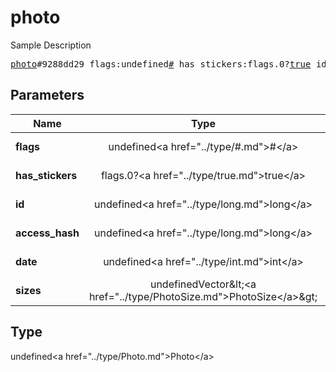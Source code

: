 # photo

Sample Description

<pre>
<a href="../constructor/photo.md">photo</a>#9288dd29 flags:undefined<a href="../type/#.md">#</a> has_stickers:flags.0?<a href="../type/true.md">true</a> id:undefined<a href="../type/long.md">long</a> access_hash:undefined<a href="../type/long.md">long</a> date:undefined<a href="../type/int.md">int</a> sizes:undefinedVector&lt;<a href="../type/PhotoSize.md">PhotoSize</a>&gt; = undefined<a href="../type/Photo.md">Photo</a>;
</pre>

## Parameters

| Name | Type | Description |
|------|:----:|-------------|
| **flags** | undefined&lt;a href=&#34;../type/#.md&#34;&gt;#&lt;/a&gt; | Param description |
| **has_stickers** | flags.0?&lt;a href=&#34;../type/true.md&#34;&gt;true&lt;/a&gt; | Param description |
| **id** | undefined&lt;a href=&#34;../type/long.md&#34;&gt;long&lt;/a&gt; | Param description |
| **access_hash** | undefined&lt;a href=&#34;../type/long.md&#34;&gt;long&lt;/a&gt; | Param description |
| **date** | undefined&lt;a href=&#34;../type/int.md&#34;&gt;int&lt;/a&gt; | Param description |
| **sizes** | undefinedVector&amp;lt;&lt;a href=&#34;../type/PhotoSize.md&#34;&gt;PhotoSize&lt;/a&gt;&amp;gt; | Param description |

## Type

undefined&lt;a href=&#34;../type/Photo.md&#34;&gt;Photo&lt;/a&gt;
